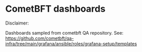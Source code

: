 # CometBFT dashboards

Disclaimer: 

Dashboards sampled from cometbft QA repository.
See: https://github.com/cometbft/qa-infra/tree/main/grafana/ansible/roles/grafana-setup/templates